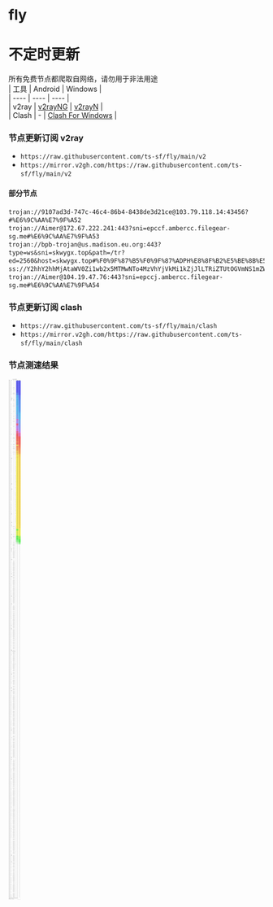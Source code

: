 # fly
# 不定时更新
所有免费节点都爬取自网络，请勿用于非法用途  
|  工具  | Android  | Windows  |  
|  ----  | ----   | ----  |  
| v2ray  | [v2rayNG](https://github.com/2dust/v2rayNG/releases) | [v2rayN](https://github.com/2dust/v2rayN/releases) |  
| Clash  | - | [Clash For Windows](https://github.com/2dust/clashN/releases) | 
  
### 节点更新订阅  v2ray
- `https://raw.githubusercontent.com/ts-sf/fly/main/v2`  
- `https://mirror.v2gh.com/https://raw.githubusercontent.com/ts-sf/fly/main/v2`  

#### 部分节点  
``` 
trojan://9107ad3d-747c-46c4-86b4-8438de3d21ce@103.79.118.14:43456?#%E6%9C%AA%E7%9F%A52
trojan://Aimer@172.67.222.241:443?sni=epccf.ambercc.filegear-sg.me#%E6%9C%AA%E7%9F%A53
trojan://bpb-trojan@us.madison.eu.org:443?type=ws&sni=skwygx.top&path=/tr?ed=2560&host=skwygx.top#%F0%9F%87%B5%F0%9F%87%ADPH%E8%8F%B2%E5%BE%8B%E5%AE%BE
ss://Y2hhY2hhMjAtaWV0Zi1wb2x5MTMwNTo4MzVhYjVkMi1kZjJlLTRiZTUtOGVmNS1mZWZkOTMyYzJjNDY=@154.83.90.11:52103#US
trojan://Aimer@104.19.47.76:443?sni=epccj.ambercc.filegear-sg.me#%E6%9C%AA%E7%9F%A54
```
### 节点更新订阅  clash
- `https://raw.githubusercontent.com/ts-sf/fly/main/clash`  
- `https://mirror.v2gh.com/https://raw.githubusercontent.com/ts-sf/fly/main/clash`  

### 节点测速结果
![image](traffic.png)
